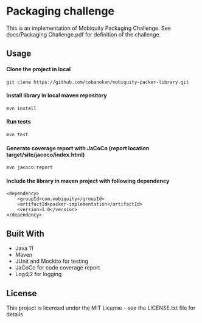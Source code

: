 # Packaging challenge
This is an implementation of Mobiquity Packaging Challenge.
See docs/Packaging Challenge.pdf for definition of the challenge.

## Usage
#### Clone the project in local
```
git clone https://github.com/cobanokan/mobiquity-packer-library.git
```

#### Install library in local maven repository
```
mvn install
```

#### Run tests
```
mvn test
```

#### Generate coverage report with JaCoCo (report location target/site/jacoco/index.html)
```
mvn jacoco:report
```

#### Include the library in maven project with following dependency
```
<dependency>
	<groupId>com.mobiquity</groupId>
	<artifactId>packer-implementation</artifactId>
	<version>1.0</version>
</dependency>
```

## Built With
* Java 11
* Maven
* JUnit and Mockito for testing
* JaCoCo for code coverage report
* Log4j2 for logging

## License
This project is licensed under the MIT License - see the LICENSE.txt file for details